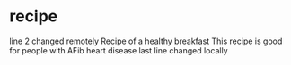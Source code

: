 # recipe
line 2 changed remotely
Recipe of a healthy breakfast
This recipe is good for people with AFib heart disease
last line changed locally
